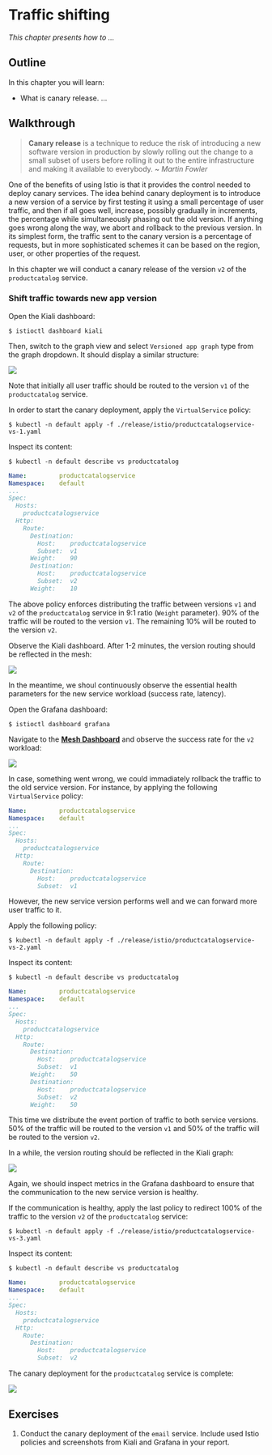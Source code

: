 # Traffic shifting

*This chapter presents how to ...*

## Outline

In this chapter you will learn:

* What is canary release.
...

## Walkthrough

> **Canary release** is a technique to reduce the risk of introducing a new software version in production by slowly rolling out the change to a small subset of users before rolling it out to the entire infrastructure and making it available to everybody. ~ *Martin Fowler*

One of the benefits of using Istio is that it provides the control needed to deploy canary services. The idea behind canary deployment is to introduce a new version of a service by first testing it using a small percentage of user traffic, and then if all goes well, increase, possibly gradually in increments, the percentage while simultaneously phasing out the old version. If anything goes wrong along the way, we abort and rollback to the previous version. In its simplest form, the traffic sent to the canary version is a percentage of requests, but in more sophisticated schemes it can be based on the region, user, or other properties of the request.

In this chapter we will conduct a canary release of the version `v2` of the `productcatalog` service.

### Shift traffic towards new app version

Open the Kiali dashboard:

```
$ istioctl dashboard kiali
```

Then, switch to the graph view and select `Versioned app graph` type from the graph dropdown. It should display a similar structure:

![](/assets/images/traffic-shifting-1.png)

Note that initially all user traffic should be routed to the version `v1` of the `productcatalog` service.

In order to start the canary deployment, apply the `VirtualService` policy:

```
$ kubectl -n default apply -f ./release/istio/productcatalogservice-vs-1.yaml
```

Inspect its content:

```
$ kubectl -n default describe vs productcatalog
```

```yaml
Name:         productcatalogservice
Namespace:    default
...
Spec:
  Hosts:
    productcatalogservice
  Http:
    Route:
      Destination:
        Host:    productcatalogservice
        Subset:  v1
      Weight:    90
      Destination:
        Host:    productcatalogservice
        Subset:  v2
      Weight:    10
```

The above policy enforces distributing the traffic between versions `v1` and `v2` of the `productcatalog` service in 9:1 ratio (`Weight` parameter). 90% of the traffic will be routed to the version `v1`. The remaining 10% will be routed to the version `v2`.

Observe the Kiali dashboard. After 1-2 minutes, the version routing should be reflected in the mesh:

![](/assets/images/traffic-shifting-2.png)

In the meantime, we shoul continuously observe the essential health parameters for the new service workload (success rate, latency).

Open the Grafana dashboard:

```
$ istioctl dashboard grafana
```

Navigate to the [**Mesh Dashboard**](http://localhost:3000/d/G8wLrJIZk/istio-mesh-dashboard) and observe the success rate for the `v2` workload:

![](/assets/images/traffic-shifting-3.png)

In case, something went wrong, we could immadiately rollback the traffic to the old service version. For instance, by applying the following `VirtualService` policy:

```yaml
Name:         productcatalogservice
Namespace:    default
...
Spec:
  Hosts:
    productcatalogservice
  Http:
    Route:
      Destination:
        Host:    productcatalogservice
        Subset:  v1
```

However, the new service version performs well and we can forward more user traffic to it.

Apply the following policy:

```
$ kubectl -n default apply -f ./release/istio/productcatalogservice-vs-2.yaml
```

Inspect its content:

```
$ kubectl -n default describe vs productcatalog
```

```yaml
Name:         productcatalogservice
Namespace:    default
...
Spec:
  Hosts:
    productcatalogservice
  Http:
    Route:
      Destination:
        Host:    productcatalogservice
        Subset:  v1
      Weight:    50
      Destination:
        Host:    productcatalogservice
        Subset:  v2
      Weight:    50
```

This time we distribute the event portion of traffic to both service versions. 50% of the traffic will be routed to the version `v1` and 50% of the traffic will be routed to the version `v2`.

In a while, the version routing should be reflected in the Kiali graph:

![](/assets/images/traffic-shifting-4.png)

Again, we should inspect metrics in the Grafana dashboard to ensure that the communication to the new service version is healthy.

If the communication is healthy, apply the last policy to redirect 100% of the traffic to the version `v2` of the `productcatalog` service:

```
$ kubectl -n default apply -f ./release/istio/productcatalogservice-vs-3.yaml
```

Inspect its content:

```
$ kubectl -n default describe vs productcatalog
```

```yaml
Name:         productcatalogservice
Namespace:    default
...
Spec:
  Hosts:
    productcatalogservice
  Http:
    Route:
      Destination:
        Host:    productcatalogservice
        Subset:  v2
```

The canary deployment for the `productcatalog` service is complete:

![](/assets/images/traffic-shifting-5.png)

## Exercises

1. Conduct the canary deployment of the `email` service. Include used Istio policies and screenshots from Kiali and Grafana in your report.
